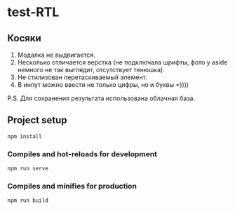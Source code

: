 # test-RTL

## Косяки
1. Модалка не выдвигается.
2. Несколько отличается верстка (не подключала шрифты, фото у aside немного не так выглядит, отсутствует тенюшка).
3. Не стилизован перетаскиваемый элемент.
4. В инпут можно ввести не только цифры, но и буквы =))))

P.S. Для сохранения результата использована облачная база.


## Project setup
```
npm install
```

### Compiles and hot-reloads for development
```
npm run serve
```

### Compiles and minifies for production
```
npm run build
```
